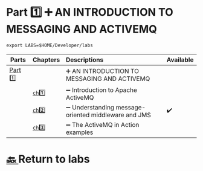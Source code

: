# Part :one: :heavy_plus_sign: AN INTRODUCTION TO MESSAGING AND ACTIVEMQ

```
export LABS=$HOME/Developer/labs
```

| Parts                | Chapters                  | Descriptions                                                         | Available |
|----------------------|---------------------------|:---------------------------------------------------------------------|-----------|
| [Part :one:](.)  |                               | :heavy_plus_sign: AN INTRODUCTION TO MESSAGING AND ACTIVEMQ          |
|                      | [`ch`:one: ](ch1)         | :heavy_minus_sign: Introduction to Apache ActiveMQ                   | 
|                      | [`ch`:two: ](ch2)         | :heavy_minus_sign: Understanding message-oriented middleware and JMS |:heavy_check_mark: |
|                      | [`ch`:three: ](ch3)       | :heavy_minus_sign: The ActiveMQ in Action examples                   |

# [:back: ](../README.md) Return to labs
